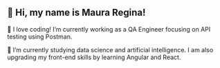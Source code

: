 ## 💜 Hi, my name is <strong>Maura Regina!</strong>

🔭 I love coding! I’m currently working as a QA Engineer focusing on API testing using Postman.

🌱 I’m currently studying data science and artificial intelligence. I am also upgrading my front-end skills by learning Angular and React.

<!--
**Mauregina/Mauregina** is a ✨ _special_ ✨ repository because its `README.md` (this file) appears on your GitHub profile.

Here are some ideas to get you started:

- 🔭 I’m currently working on ...
- 🌱 I’m currently learning ...
- 👯 I’m looking to collaborate on ...
- 🤔 I’m looking for help with ...
- 💬 Ask me about ...
- 📫 How to reach me: ...
- 😄 Pronouns: ...
- ⚡ Fun fact: ...
-->
